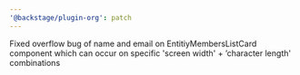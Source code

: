 ```yaml
---
'@backstage/plugin-org': patch
---
```


Fixed overflow bug of name and email on EntitiyMembersListCard component which can occur on specific 'screen width' + ’character length' combinations
